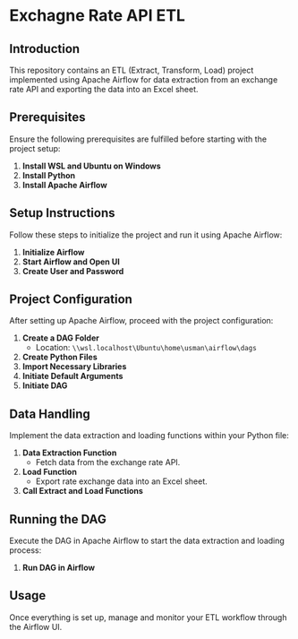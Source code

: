 # Exchagne Rate API ETL

## Introduction
This repository contains an ETL (Extract, Transform, Load) project implemented using Apache Airflow for data extraction from an exchange rate API and exporting the data into an Excel sheet.

## Prerequisites
Ensure the following prerequisites are fulfilled before starting with the project setup:
1. **Install WSL and Ubuntu on Windows**
2. **Install Python**
3. **Install Apache Airflow**

## Setup Instructions
Follow these steps to initialize the project and run it using Apache Airflow:

1. **Initialize Airflow**
2. **Start Airflow and Open UI**
3. **Create User and Password**

## Project Configuration
After setting up Apache Airflow, proceed with the project configuration:

1. **Create a DAG Folder**
   - Location: `\\wsl.localhost\Ubuntu\home\usman\airflow\dags`
2. **Create Python Files**
3. **Import Necessary Libraries**
4. **Initiate Default Arguments**
5. **Initiate DAG**

## Data Handling
Implement the data extraction and loading functions within your Python file:

1. **Data Extraction Function**
   - Fetch data from the exchange rate API.
2. **Load Function**
   - Export rate exchange data into an Excel sheet.
3. **Call Extract and Load Functions**

## Running the DAG
Execute the DAG in Apache Airflow to start the data extraction and loading process:
1. **Run DAG in Airflow**

## Usage
Once everything is set up, manage and monitor your ETL workflow through the Airflow UI.

